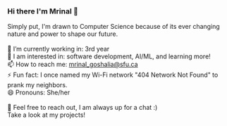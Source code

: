 ### Hi there I'm Mrinal 👋

Simply put, I'm drawn to Computer Science because of its ever changing nature and power to shape our future. <br> <br>
🔭 I’m currently working in: 3rd year <br>
🌱 I am interested in: software development, AI/ML, and learning more! <br>
📫 How to reach me: mrinal_goshalia@sfu.ca <br>
⚡ Fun fact: I once named my Wi-Fi network "404 Network Not Found" to prank my neighbors. <br>
😄 Pronouns: She/her <br>
<br>
 💬 Feel free to reach out, I am always up for a chat :) <br>
Take a look at my projects!


<!--
**mga113/mga113** is a ✨ _special_ ✨ repository because its `README.md` (this file) appears on your GitHub profile.

Here are some ideas to get you started:

- 🔭 I’m currently working on ...
- 🌱 I’m currently learning ...
- 👯 I’m looking to collaborate on ...
- 🤔 I’m looking for help with ...
- 💬 Ask me about ...
- 📫 How to reach me: ...
- 😄 Pronouns: ...
- ⚡ Fun fact: ...
-->
